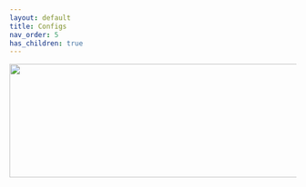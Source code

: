 ```yaml
---
layout: default
title: Configs
nav_order: 5
has_children: true
---
```


<p align="center">
  <img width="650" height="200" src="../../assets/HeaderConfigs.png">
</p>
